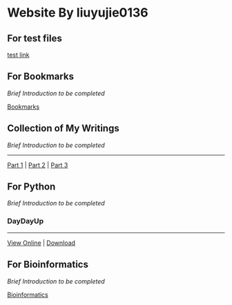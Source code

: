 # Website By liuyujie0136
## For test files
[test link](../test)

## For Bookmarks
*Brief Introduction to be completed*

[Bookmarks](../Bookmarks)

## Collection of My Writings
*Brief Introduction to be completed*

---
[Part 1](../writingfiles/Part1) | [Part 2](../writingfiles/Part2) | [Part 3](../writingfiles/Part3)

## For Python
*Brief Introduction to be completed*

### DayDayUp
---
[View Online](../pythonfiles/DayDayUp) | [Download](../pythonfiles/DayDayUp.py)

## For Bioinformatics
*Brief Introduction to be completed*

[Bioinformatics](../bioinfofiles/Bioinfo-test)

